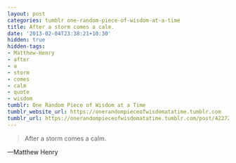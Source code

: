 ```yaml
---
layout: post
categories: tumblr one-random-piece-of-wisdom-at-a-time
title: After a storm comes a calm.
date: '2013-02-04T23:38:21+10:30'
hidden: true
hidden-tags:
- Matthew-Henry
- after
- a
- storm
- comes
- calm
- quote
- wisdom
tumblr: One Random Piece of Wisdom at a Time
tumblr_website_url: https://onerandompieceofwisdomatatime.tumblr.com
tumblr_url: https://onerandompieceofwisdomatatime.tumblr.com/post/42272006351/after-a-storm-comes-a-calm
---
```

> After a storm comes a calm.

—Matthew Henry
